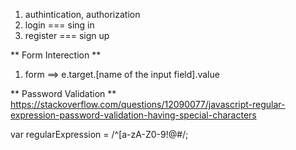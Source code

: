 1. authintication, authorization
2. login === sing in
3. register === sign up

** Form Interection **
1. form ==> e.target.[name of the input field].value


** Password Validation **
https://stackoverflow.com/questions/12090077/javascript-regular-expression-password-validation-having-special-characters

var regularExpression = /^[a-zA-Z0-9!@#$%^&*]{6,16}$/;
